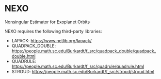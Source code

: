 # NEXO
Nonsingular Estimator for Exoplanet Orbits

NEXO requires the following third-party libraries:
- LAPACK: https://www.netlib.org/lapack/
- QUADPACK_DOUBLE: https://people.math.sc.edu/Burkardt/f_src/quadpack_double/quadpack_double.html
- QUADRULE: https://people.math.sc.edu/Burkardt/f_src/quadrule/quadrule.html
- STROUD: https://people.math.sc.edu/Burkardt/f_src/stroud/stroud.html
